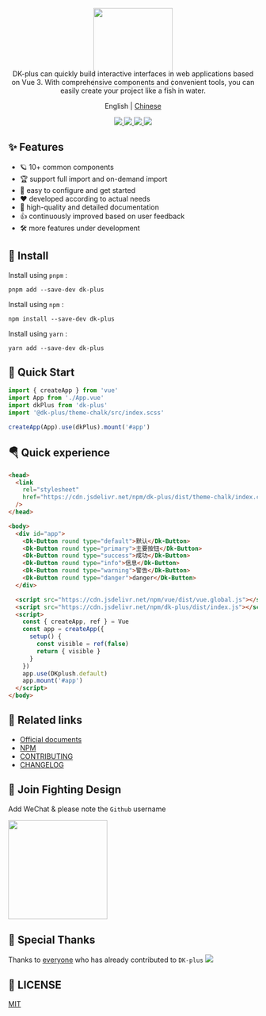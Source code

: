 <p align="center">
   <img height="160px"  src="https://oss.cadwaladerss.com/dk-plus/images/isicon.jpg">
</p>
<p align="center" style="margin-top:-50px">
  DK-plus can quickly build interactive interfaces in web applications based on Vue 3. With comprehensive components and convenient tools, you can easily create your project like a fish in water.
</p>
<p align="center">
  English | <a href="https://github.com/dk-plus-ui/dk-plus-ui/blob/master/README.md">Chinese</a>
</p>

<p align="center">
  <a href="https://github.com/dk-plus-ui/dk-plus-ui/stargazers">
    <img src="https://img.shields.io/github/stars/dk-plus-ui/dk-ui" />
  </a>
  <a href="https://www.npmjs.com/package/dk-plus">
    <img src="https://badgen.net/npm/v/dk-plus" />
  </a>
  <a href="https://dk-plus-uis.com">
    <img src="https://img.shields.io/badge/dk--plus-Docs-blue" />
  </a>
  <a href="https://github.com/dk-plus-ui/dk-plus-ui/blob/master/CUpdateLog.md">
    <img src="https://img.shields.io/badge/dk--plus-CUpdateLog-blue" />
  </a>
</p>

## ✨ Features

- 🪐 10+ common components
- 🏆 support full import and on-demand import
- 🤟 easy to configure and get started
- ❤️ developed according to actual needs
- 📃 high-quality and detailed documentation
- 👍 continuously improved based on user feedback
- 🛠 more features under development

## 🔑 Install

Install using `pnpm` :

```shell
pnpm add --save-dev dk-plus
```

Install using `npm` :

```shell
npm install --save-dev dk-plus
```

Install using `yarn` :

```shell
yarn add --save-dev dk-plus
```

## 🎉 Quick Start

```ts
import { createApp } from 'vue'
import App from './App.vue'
import dkPlus from 'dk-plus'
import '@dk-plus/theme-chalk/src/index.scss'

createApp(App).use(dkPlus).mount('#app')
```

## 🪂 Quick experience

```html
<head>
  <link
    rel="stylesheet"
    href="https://cdn.jsdelivr.net/npm/dk-plus/dist/theme-chalk/index.css"
  />
</head>

<body>
  <div id="app">
    <Dk-Button round type="default">默认</Dk-Button>
    <Dk-Button round type="primary">主要按钮</Dk-Button>
    <Dk-Button round type="success">成功</Dk-Button>
    <Dk-Button round type="info">信息</Dk-Button>
    <Dk-Button round type="warning">警告</Dk-Button>
    <Dk-Button round type="danger">danger</Dk-Button>
  </div>

  <script src="https://cdn.jsdelivr.net/npm/vue/dist/vue.global.js"></script>
  <script src="https://cdn.jsdelivr.net/npm/dk-plus/dist/index.js"></script>
  <script>
    const { createApp, ref } = Vue
    const app = createApp({
      setup() {
        const visible = ref(false)
        return { visible }
      }
    })
    app.use(DKplush.default)
    app.mount('#app')
  </script>
</body>
```

## 🐳 Related links

- [Official documents](https://dk-plus-uis.com)
- [NPM](https://www.npmjs.com/package/dk-plus)
- [CONTRIBUTING](https://github.com/dk-plus-ui/dk-plus-ui/blob/master/contribution.md)
- [CHANGELOG](https://github.com/dk-plus-ui/dk-plus-ui/blob/master/CUpdateLog.md)

## 🌈 Join Fighting Design

Add WeChat & please note the `Github` username

<img height="200px"  src="https://oss.cadwaladerss.com/dk-plus/images/wxcrcoder.jpg">

## 💌 Special Thanks

Thanks to [everyone](https://github.com/dk-plus-ui/dk-plus-ui/graphs/contributors)
who has already contributed to `DK-plus`
<a href="https://github.com/dk-plus-ui/dk-plus-ui/graphs/contributors">
<img src="https://github.com/dk-plus-ui/dk-plus-ui/graphs/contributors" />
</a>

## 💬 LICENSE

[MIT](https://github.com/dk-plus-ui/dk-plus-ui/blob/master/LICENSE)
